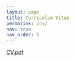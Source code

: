 ```yaml
---
layout: page
title: Curriculum Vitae
permalink: /cv/
nav: true
nav_order: 5
---
```


[CV.pdf](/assets/pdf/Research_CV.pdf)